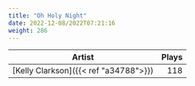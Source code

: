 ```yaml
---
title: "Oh Holy Night"
date: 2022-12-08/2022T07:21:16
weight: 286
---
```




 Artist | Plays 
----- | -----:
[Kelly Clarkson]({{< ref "a34788">}}) | 118
